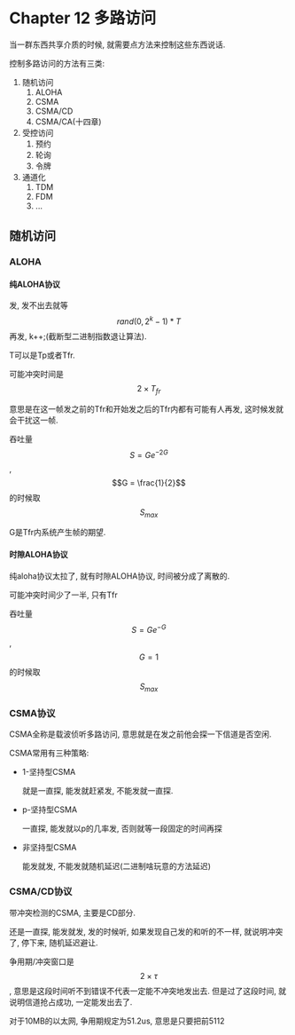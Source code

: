 # Chapter 12 多路访问

当一群东西共享介质的时候, 就需要点方法来控制这些东西说话.

控制多路访问的方法有三类:

1. 随机访问
   1. ALOHA
   2. CSMA
   3. CSMA/CD
   4. CSMA/CA(十四章)
2. 受控访问
   1. 预约
   2. 轮询
   3. 令牌
3. 通道化
   1. TDM
   2. FDM
   3. ...

## 随机访问

### ALOHA

#### 纯ALOHA协议

发, 发不出去就等 $$rand(0,2^k-1)*T$$ 再发, k++;(截断型二进制指数退让算法).

T可以是Tp或者Tfr.

可能冲突时间是$$ 2 \times T_{fr}$$

意思是在这一帧发之前的Tfr和开始发之后的Tfr内都有可能有人再发, 这时候发就会干扰这一帧.

吞吐量 $$S = Ge^{-2G}$$, $$G = \frac{1}{2}$$的时候取$$S_{max}$$

G是Tfr内系统产生帧的期望.

#### 时隙ALOHA协议

纯aloha协议太拉了, 就有时隙ALOHA协议, 时间被分成了离散的.

可能冲突时间少了一半, 只有Tfr

吞吐量  $$S = Ge^{-G}$$, $$G = 1$$的时候取$$S_{max}$$



### CSMA协议

CSMA全称是载波侦听多路访问, 意思就是在发之前他会探一下信道是否空闲.

CSMA常用有三种策略:

- 1-坚持型CSMA

  就是一直探, 能发就赶紧发, 不能发就一直探.

- p-坚持型CSMA

  一直探, 能发就以p的几率发, 否则就等一段固定的时间再探

- 非坚持型CSMA

  能发就发, 不能发就随机延迟(二进制啥玩意的方法延迟)

  

### CSMA/CD协议

带冲突检测的CSMA, 主要是CD部分.

还是一直探, 能发就发, 发的时候听, 如果发现自己发的和听的不一样, 就说明冲突了, 停下来, 随机延迟避让.

争用期/冲突窗口是$$ 2 \times \tau$$ , 意思是这段时间听不到错误不代表一定能不冲突地发出去. 但是过了这段时间, 就说明信道抢占成功, 一定能发出去了.

对于10MB的以太网, 争用期规定为51.2us, 意思是只要把前5112

